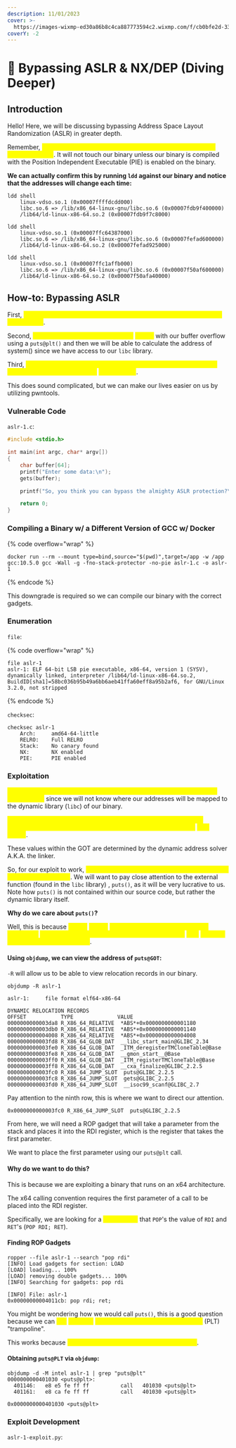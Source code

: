 ```yaml
---
description: 11/01/2023
cover: >-
  https://images-wixmp-ed30a86b8c4ca887773594c2.wixmp.com/f/cb0bfe2d-331e-4ca1-bf78-59c4c6c9ec9f/det7k5p-9c3b1eb1-00db-4ae4-8b0a-73681885a5a7.gif?token=eyJ0eXAiOiJKV1QiLCJhbGciOiJIUzI1NiJ9.eyJzdWIiOiJ1cm46YXBwOjdlMGQxODg5ODIyNjQzNzNhNWYwZDQxNWVhMGQyNmUwIiwiaXNzIjoidXJuOmFwcDo3ZTBkMTg4OTgyMjY0MzczYTVmMGQ0MTVlYTBkMjZlMCIsIm9iaiI6W1t7InBhdGgiOiJcL2ZcL2NiMGJmZTJkLTMzMWUtNGNhMS1iZjc4LTU5YzRjNmM5ZWM5ZlwvZGV0N2s1cC05YzNiMWViMS0wMGRiLTRhZTQtOGIwYS03MzY4MTg4NWE1YTcuZ2lmIn1dXSwiYXVkIjpbInVybjpzZXJ2aWNlOmZpbGUuZG93bmxvYWQiXX0.-ojm_d_6N552xMnbHwchqJgAwq2E7cJBxF2yF59PT6g
coverY: -2
---
```


# 🥷 Bypassing ASLR & NX/DEP (Diving Deeper)

## Introduction

Hello! Here, we will be discussing bypassing Address Space Layout Randomization (ASLR) in greater depth.

Remember, <mark style="color:yellow;">ASLR will randomize the addresses in our dynamic libraries, stack, and heap</mark>. It will not touch our binary unless our binary is compiled with the Position Independent Executable (PIE) is enabled on the binary.

**We can actually confirm this by running `ldd` against our binary and notice that the addresses will change each time:**

```
ldd shell
	linux-vdso.so.1 (0x00007ffffdcdd000)
	libc.so.6 => /lib/x86_64-linux-gnu/libc.so.6 (0x00007fdb9f400000)
	/lib64/ld-linux-x86-64.so.2 (0x00007fdb9f7c8000)
	
ldd shell
	linux-vdso.so.1 (0x00007ffc64387000)
	libc.so.6 => /lib/x86_64-linux-gnu/libc.so.6 (0x00007fefad600000)
	/lib64/ld-linux-x86-64.so.2 (0x00007fefad925000)
	
ldd shell
	linux-vdso.so.1 (0x00007ffc1affb000)
	libc.so.6 => /lib/x86_64-linux-gnu/libc.so.6 (0x00007f50af600000)
	/lib64/ld-linux-x86-64.so.2 (0x00007f50afa40000)
```

## How-to: Bypassing ASLR

First, <mark style="color:yellow;">we will want to start off by locating a potential buffer overflow within our program</mark>.

Second, <mark style="color:yellow;">we will want to leak the address of</mark> <mark style="color:yellow;"></mark><mark style="color:yellow;">`puts()`</mark> with our buffer overflow using a `puts@plt()` and then we will be able to calculate the address of system() since we have access to our `libc` library.

Third, <mark style="color:yellow;">you will want to calculate the address of the "</mark><mark style="color:yellow;">`sh`</mark><mark style="color:yellow;">" string so that we can ultimately execute a call to</mark> <mark style="color:yellow;"></mark><mark style="color:yellow;">`system("sh")`</mark>.

This does sound complicated, but we can make our lives easier on us by utilizing pwntools.

### Vulnerable Code

`aslr-1.c`:

```c
#include <stdio.h>

int main(int argc, char* argv[])
{
    char buffer[64];
    printf("Enter some data:\n");
    gets(buffer);

    printf("So, you think you can bypass the almighty ASLR protection?\n");

    return 0;
}
```

### Compiling a Binary w/ a Different Version of GCC w/ Docker

{% code overflow="wrap" %}
```
docker run --rm --mount type=bind,source="$(pwd)",target=/app -w /app gcc:10.5.0 gcc -Wall -g -fno-stack-protector -no-pie aslr-1.c -o aslr-1
```
{% endcode %}

This downgrade is required so we can compile our binary with the correct gadgets.

### Enumeration

`file`:

{% code overflow="wrap" %}
```
file aslr-1
aslr-1: ELF 64-bit LSB pie executable, x86-64, version 1 (SYSV), dynamically linked, interpreter /lib64/ld-linux-x86-64.so.2, BuildID[sha1]=58bc036b95b49a6bb6aeb41ffa60eff8a95b2af6, for GNU/Linux 3.2.0, not stripped
```
{% endcode %}

`checksec`:

```
checksec aslr-1
    Arch:     amd64-64-little
    RELRO:    Full RELRO
    Stack:    No canary found
    NX:       NX enabled
    PIE:      PIE enabled
```

### Exploitation

<mark style="color:yellow;">Since ASLR is enabled, we must understand how the Global Offset Table (GOT) works</mark> since we will not know where our addresses will be mapped to the dynamic library (`libc`) of our binary.

_<mark style="color:yellow;">The addresses are determined at runtime and the GOT will act as a "dictionary" of sorts to store our external addresses found in the</mark> <mark style="color:yellow;"></mark><mark style="color:yellow;">`libc`</mark> <mark style="color:yellow;"></mark><mark style="color:yellow;">library</mark>_.

These values within the GOT are determined by the dynamic address solver A.K.A. the linker.

So, for our exploit to work, <mark style="color:yellow;">we will need to reference GOT addresses instead of external addresses</mark>. We will want to pay close attention to the external function (found in the `libc` library)  , `puts()`, as it will be very lucrative to us. Note how `puts()` is not contained within our source code, but rather the dynamic library itself.

**Why do we care about `puts()`?**

Well, this is because <mark style="color:yellow;">calling</mark> <mark style="color:yellow;"></mark><mark style="color:yellow;">`puts()`</mark> <mark style="color:yellow;"></mark><mark style="color:yellow;">will allow us to output the external address of</mark> <mark style="color:yellow;"></mark><mark style="color:yellow;">`puts@libc`</mark><mark style="color:yellow;">, which will give us an idea of where our</mark> <mark style="color:yellow;"></mark><mark style="color:yellow;">`libc`</mark> <mark style="color:yellow;"></mark><mark style="color:yellow;">dynamic library is mapped in memory</mark>.

#### Using `objdump`, we can view the address of `puts@GOT`:

`-R` will allow us to be able to view relocation records in our binary.

```
objdump -R aslr-1

aslr-1:     file format elf64-x86-64

DYNAMIC RELOCATION RECORDS
OFFSET           TYPE              VALUE 
0000000000003da8 R_X86_64_RELATIVE  *ABS*+0x0000000000001180
0000000000003db0 R_X86_64_RELATIVE  *ABS*+0x0000000000001140
0000000000004008 R_X86_64_RELATIVE  *ABS*+0x0000000000004008
0000000000003fd8 R_X86_64_GLOB_DAT  __libc_start_main@GLIBC_2.34
0000000000003fe0 R_X86_64_GLOB_DAT  _ITM_deregisterTMCloneTable@Base
0000000000003fe8 R_X86_64_GLOB_DAT  __gmon_start__@Base
0000000000003ff0 R_X86_64_GLOB_DAT  _ITM_registerTMCloneTable@Base
0000000000003ff8 R_X86_64_GLOB_DAT  __cxa_finalize@GLIBC_2.2.5
0000000000003fc0 R_X86_64_JUMP_SLOT  puts@GLIBC_2.2.5
0000000000003fc8 R_X86_64_JUMP_SLOT  gets@GLIBC_2.2.5
0000000000003fd0 R_X86_64_JUMP_SLOT  __isoc99_scanf@GLIBC_2.7
```

Pay attention to the ninth row, this is where we want to direct our attention.

```
0x0000000000003fc0 R_X86_64_JUMP_SLOT  puts@GLIBC_2.2.5
```

From here, we will need a ROP gadget that will take a parameter from the stack and places it into the RDI register, which is the register that takes the first parameter.&#x20;

We want to place the first parameter using our `puts@plt` call.

#### Why do we want to do this?

This is because we are exploiting a binary that runs on an x64 architecture.

The x64 calling convention requires the first parameter of a call to be placed into the RDI register.

Specifically, we are looking for a <mark style="color:yellow;">ROP gadget</mark> that `POP`'s the value of `RDI` and `RET`'s (`POP RDI; RET`).

#### Finding ROP Gadgets

```
ropper --file aslr-1 --search "pop rdi"
[INFO] Load gadgets for section: LOAD
[LOAD] loading... 100%
[LOAD] removing double gadgets... 100%
[INFO] Searching for gadgets: pop rdi

[INFO] File: aslr-1
0x00000000004011cb: pop rdi; ret;
```

You might be wondering how we would call `puts()`, this is a good question because we can <mark style="color:yellow;">call</mark> <mark style="color:yellow;"></mark><mark style="color:yellow;">`puts@PLT`</mark> <mark style="color:yellow;"></mark><mark style="color:yellow;">through the Procedure Linkage Table</mark> (PLT) "trampoline".

This works because <mark style="color:yellow;">this address is fixed and unaffected by ASLR</mark>.

#### Obtaining `puts@PLT` via `objdump`:

```
objdump -d -M intel aslr-1 | grep "puts@plt"
0000000000401030 <puts@plt>:
  401146:	e8 e5 fe ff ff       	call   401030 <puts@plt>
  401161:	e8 ca fe ff ff       	call   401030 <puts@plt>
```

```
0x0000000000401030 <puts@plt>
```

### Exploit Development

`aslr-1-exploit.py`:

```
```
